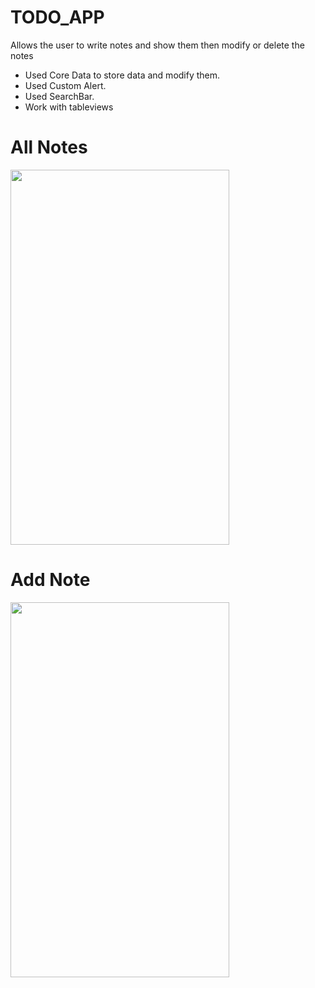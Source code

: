 # TODO_APP
Allows the user to write notes and show them then modify or delete the notes

- Used Core Data to store data and modify them.
- Used Custom Alert.
- Used SearchBar.
- Work with tableviews

# All Notes
<img src="https://user-images.githubusercontent.com/53533148/75495269-fcc2f380-5972-11ea-8340-6f6043df21b0.png" width="350" height="600">

# Add Note
<img src="https://user-images.githubusercontent.com/53533148/75495528-99859100-5973-11ea-989e-e62e4ba213c3.png" width="350" height="600">
